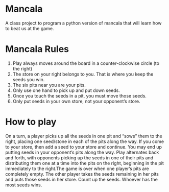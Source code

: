 # Mancala

A class project to program a python version of mancala that will learn how to beat us at the game.

# Mancala Rules

1. Play always moves around the board in a counter-clockwise circle (to the right)
2.  The store on your right belongs to you. That is where you keep the seeds you win.
3.  The six pits near you are your pits.
4. Only use one hand to pick up and put down seeds.
5. Once you touch the seeds in a pit, you must move those seeds.
6. Only put seeds in your own store, not your opponent’s store.

# How to play
On a turn, a player picks up all the seeds in one pit and “sows” them to the right, placing one
seed/stone in each of the pits along the way. If you come to your store, then add a seed to your store
and continue. You may end up putting seeds in your opponent’s pits along the way.
Play alternates back and forth, with opponents picking up the seeds in one of their pits and
distributing them one at a time into the pits on the right, beginning in the pit immediately to the
right.The game is over when one player’s pits are completely empty. The other player takes the seeds
remaining in her pits and puts those seeds in her store. Count up the seeds. Whoever has the most
seeds wins. 